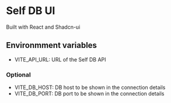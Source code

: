 # Self DB UI

Built with React and Shadcn-ui

## Environmment variables

- VITE_API_URL: URL of the Self DB API

### Optional

- VITE_DB_HOST: DB host to be shown in the connection details
- VITE_DB_PORT: DB port to be shown in the connection details
